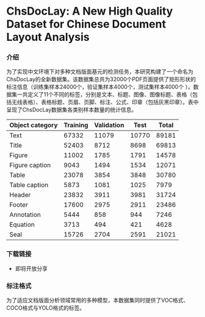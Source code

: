 # ChsDocLay: A New High Quality Dataset for Chinese Document Layout Analysis

### 介绍

为了实现中文环境下对多种文档版面基元的检测任务，本研究构建了一个命名为ChsDocLay的全新数据集。该数据集总共为32000个PDF页面提供了矩形形状的标注信息（训练集样本24000个，验证集样本4000个，测试集样本4000个 ）。数据集一共定义了11个不同的标签，分别是文本、标题、图像、图像标题、表格（包括无线表格）、表格标题、页眉、页脚、标注、公式、印章（包括灰黑印章）。表中呈现了ChsDocLay数据集各类别样本数量的统计信息。

| Object category |Training| Validation | Test  | Total |
| --------------- | -------- | ---------- | ----- | ----- |
| Text            | 67332    | 11079      | 10770 | 89181 |
| Title           | 52403    | 8712       | 8698  | 69813 |
| Figure          | 11002    | 1785       | 1791  | 14578 |
| Figure caption  | 9043     | 1494       | 1534  | 12071 |
| Table           | 23078    | 3854       | 3848  | 30780 |
| Table caption   | 5873     | 1081       | 1025  | 7979  |
| Header          | 23832    | 3911       | 3981  | 31724 |
| Footer          | 17600    | 2975       | 2911  | 23486 |
| Annotation      | 5444     | 858        | 944   | 7246  |
| Equation        | 3713     | 494        | 421   | 4628  |
| Seal            | 15726    | 2704       | 2591  | 21021 |

### 下载链接

- 即将开放分享

### 标注格式

为了适应文档版面分析领域常用的多种模型，本数据集同时提供了VOC格式、COCO格式与YOLO格式的标签。


